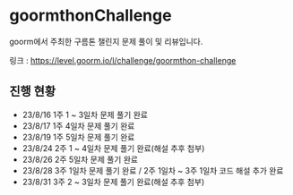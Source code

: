 # goormthonChallenge
goorm에서 주최한 구름톤 챌린지 문제 풀이 및 리뷰입니다.

링크 : https://level.goorm.io/l/challenge/goormthon-challenge

## 진행 현황
- 23/8/16 1주 1 ~ 3일차 문제 풀기 완료
- 23/8/17 1주 4일차 문제 풀기 완료
- 23/8/19 1주 5일차 문제 풀기 완료
- 23/8/24 2주 1 ~ 4일차 문제 풀기 완료(해설 추후 첨부)
- 23/8/26 2주 5일차 문제 풀기 완료
- 23/8/28 3주 1일차 문제 풀기 완료 / 2주 1일차 ~ 3주 1일차 코드 해설 추가 완료
- 23/8/31 3주 2 ~ 3일차 문제 풀기 완료(해설 추후 첨부)